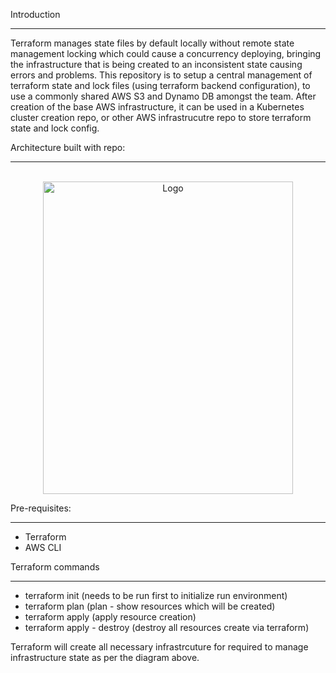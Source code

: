 Introduction
*************
Terraform manages state files by default locally without remote state management locking which could cause a concurrency deploying, bringing the infrastructure that is being created to an inconsistent state causing errors and problems. This repository is to setup a central management of terraform state and lock files (using terraform backend configuration), to use a commonly shared AWS S3 and Dynamo DB amongst the team.
After creation of the base AWS infrastructure, it can be used in a Kubernetes cluster creation repo, or other AWS infrastrucutre repo to store terraform state and lock config.

Architecture built with repo:
*****************************
<br />
<div align="center">
  <img src=".stash/images/tfstate.png" alt="Logo" width="400" height="500">
</div>

Pre-requisites:
**************
- Terraform
- AWS CLI

Terraform commands
*******************
- terraform init (needs to be run first to initialize run environment)
- terraform plan (plan - show resources which will be created)
- terraform apply (apply resource creation)
- terraform apply - destroy (destroy all resources create via terraform)

Terraform will create all necessary infrastrcuture for required to manage infrastructure state as per the diagram above.

